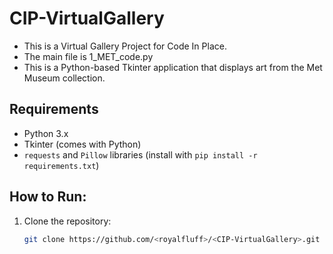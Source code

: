 # CIP-VirtualGallery
- This is a Virtual Gallery Project for Code In Place.
- The main file is 1_MET_code.py
- This is a Python-based Tkinter application that displays art from the Met Museum collection.

## Requirements
- Python 3.x
- Tkinter (comes with Python)
- `requests` and `Pillow` libraries (install with `pip install -r requirements.txt`)

## How to Run:
1. Clone the repository:
   ```bash
   git clone https://github.com/<royalfluff>/<CIP-VirtualGallery>.git
